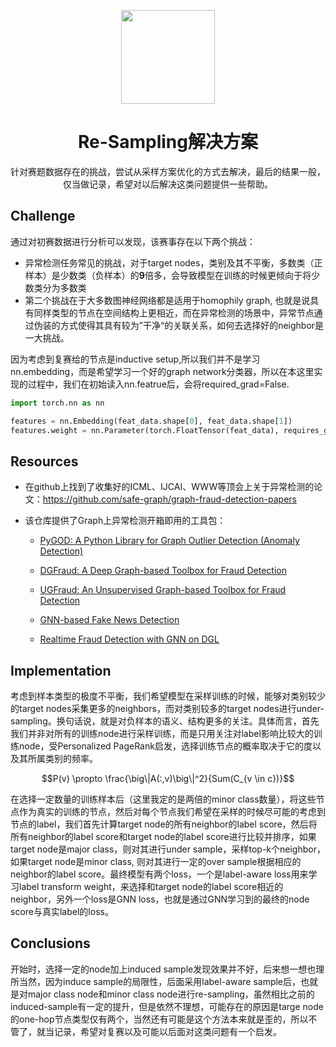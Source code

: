  <p align="center">
    <img src="https://www.hualigs.cn/image/6300e0e23c6f1.jpg" height="150">
</p>

<h1 align="center">
    Re-Sampling解决方案
</h1>

<p align="center">
    针对赛题数据存在的挑战，尝试从采样方案优化的方式去解决，最后的结果一般，仅当做记录，希望对以后解决这类问题提供一些帮助。
</p>

## Challenge

通过对初赛数据进行分析可以发现，该赛事存在以下两个挑战：

- 异常检测任务常见的挑战，对于target nodes，类别及其不平衡，多数类（正样本）是少数类（负样本）的**9**倍多，会导致模型在训练的时候更倾向于将少数类分为多数类
- 第二个挑战在于大多数图神经网络都是适用于homophily graph, 也就是说具有同样类型的节点在空间结构上更相近，而在异常检测的场景中，异常节点通过伪装的方式使得其具有较为”干净“的关联关系，如何去选择好的neighbor是一大挑战。

因为考虑到复赛给的节点是inductive setup,所以我们并不是学习nn.embedding，而是希望学习一个好的graph network分类器，所以在本这里实现的过程中，我们在初始读入nn.featrue后，会将required_grad=False.

```python
import torch.nn as nn

features = nn.Embedding(feat_data.shape[0], feat_data.shape[1])
features.weight = nn.Parameter(torch.FloatTensor(feat_data), requires_grad=False)
```

## Resources

- 在github上找到了收集好的ICML、IJCAI、WWW等顶会上关于异常检测的论文：https://github.com/safe-graph/graph-fraud-detection-papers

- 该仓库提供了Graph上异常检测开箱即用的工具包：

    - [PyGOD: A Python Library for Graph Outlier Detection (Anomaly Detection)](https://github.com/pygod-team/pygod)

    - [DGFraud: A Deep Graph-based Toolbox for Fraud Detection](https://github.com/safe-graph/DGFraud)

    - [UGFraud: An Unsupervised Graph-based Toolbox for Fraud Detection](https://github.com/safe-graph/UGFraud)

    - [GNN-based Fake News Detection](https://github.com/safe-graph/GNN-FakeNews)

    - [Realtime Fraud Detection with GNN on DGL](https://github.com/awslabs/realtime-fraud-detection-with-gnn-on-dgl)

## Implementation

考虑到样本类型的极度不平衡，我们希望模型在采样训练的时候，能够对类别较少的target nodes采集更多的neighbors，而对类别较多的target nodes进行under-sampling。换句话说，就是对负样本的语义、结构更多的关注。具体而言，首先我们并非对所有的训练node进行采样训练，而是只用关注对label影响比较大的训练node，受Personalized PageRank启发，选择训练节点的概率取决于它的度以及其所属类别的频率。

$$P(v) \propto \frac{\big\|A(:,v)\big\|^2}{Sum(C_{v \in c})}$$

在选择一定数量的训练样本后（这里我定的是两倍的minor class数量），将这些节点作为真实的训练的节点，然后对每个节点我们希望在采样的时候尽可能的考虑到节点的label，我们首先计算target node的所有neighbor的label score，然后将所有neighbor的label score和target node的label score进行比较并排序，如果target node是major class，则对其进行under sample，采样top-k个neighbor，如果target node是minor class, 则对其进行一定的over sample根据相应的neighbor的label score。最终模型有两个loss，一个是label-aware loss用来学习label transform weight，来选择和target node的label score相近的neighbor，另外一个loss是GNN loss，也就是通过GNN学习到的最终的node score与真实label的loss。

## Conclusions

开始时，选择一定的node加上induced sample发现效果并不好，后来想一想也理所当然，因为induce sample的局限性，后面采用label-aware sample后，也就是对major class node和minor class node进行re-sampling，虽然相比之前的induced-sample有一定的提升，但是依然不理想，可能存在的原因是targe node的one-hop节点类型仅有两个，当然还有可能是这个方法本来就是歪的，所以不管了，就当记录，希望对复赛以及可能以后面对这类问题有一个启发。